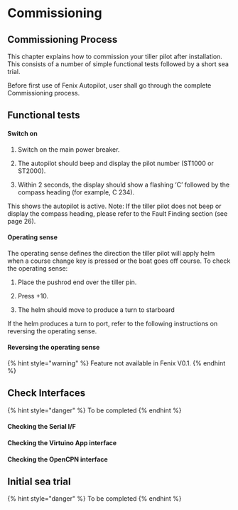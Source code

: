 # Commissioning

## Commissioning Process

This chapter explains how to commission your tiller pilot after installation. This consists of a number of simple functional tests followed by a short sea trial.

Before first use of Fenix Autopilot, user shall go through the complete Commissioning process.

## Functional tests

#### Switch on

1. Switch on the main power breaker.

2. The autopilot should beep and display the pilot number \(ST1000 or ST2000\). 

3. Within 2 seconds, the display should show a flashing ‘C’ followed by the compass heading \(for example, C 234\). 

This shows the autopilot is active. Note: If the tiller pilot does not beep or display the compass heading, please refer to the Fault Finding section \(see page 26\).

#### Operating sense

The operating sense defines the direction the tiller pilot will apply helm when a course change key is pressed or the boat goes off course. To check the operating sense:

1. Place the pushrod end over the tiller pin.

2. Press +10.

3. The helm should move to produce a turn to starboard

If the helm produces a turn to port, refer to the following instructions on reversing the operating sense.

#### Reversing the operating sense

{% hint style="warning" %}
Feature not available in Fenix V0.1.
{% endhint %}

## Check Interfaces

{% hint style="danger" %}
To be completed
{% endhint %}

#### Checking the Serial I/F

#### Checking the Virtuino App interface

#### Checking the OpenCPN interface

## Initial sea trial

{% hint style="danger" %}
To be completed
{% endhint %}

